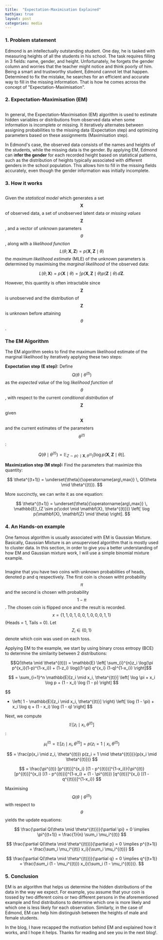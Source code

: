 ```yaml
---
title:  "Expectation-Maximisation Explained"
mathjax: true
layout: post
categories: media
---
```



### 1. Problem statement

Edmond is an intellectually outstanding student. One day, he is tasked with measuring heights of all the students in his school. The task requires filling in 3 fields: name, gender, and height. Unfortunately, he forgets the gender column and worries that the teacher might notice and think poorly of him. Being a smart and trustworthy student, Edmond cannot let that happen. Determined to fix the mistake, he searches for an efficient and accurate way to fill in the missing information. That is how he comes across the concept of "Expectation-Maximisation". 

### 2. Expectation-Maximisation (EM)

<figure style="text-align: center">
<img src="https://upload.wikimedia.org/wikipedia/commons/6/69/EM_Clustering_of_Old_Faithful_data.gif" alt="">
</figure>

In general, the Expectation-Maximisation (EM) algorithm is used to estimate hidden variables or distributions from observed data when some information is incomplete or missing. It iteratively alternates between assigning probabilities to the missing data (Expectation step) and optimizing parameters based on these assignments (Maximisation step).

In Edmond's case, the observed data consists of the names and heights of the students, while the missing data is the gender. By applying EM, Edmond can i**nfer the gender** for each recorded height based on statistical patterns, such as the distribution of heights typically associated with different genders in the school population. This allows him to fill in the missing fields accurately, even though the gender information was initially incomplete.

### 3. How it works

<figure style="text-align: center">
<img src="https://media.geeksforgeeks.org/wp-content/uploads/20190512202126/em11.jpg" alt="">
</figure>

Given the *statistical model* which generates a set $$\mathbf{X}$$ of observed data, a set of unobserved latent data or *missing values* $$\mathbf{Z}$$, and a vector of unknown parameters $$\theta$$, along with a *likelihood function* $$L(\theta; \mathbf{X}, \mathbf{Z}) = p(\mathbf{X}, \mathbf{Z} \mid \theta)$$ the *maximum likelihood estimate* (MLE) of the unknown parameters is determined by maximising the *marginal likelihood* of the observed data:

$$ 
L(\theta; \mathbf{X}) = p(\mathbf{X} \mid \theta) = \int p(\mathbf{X}, \mathbf{Z} \mid \theta) p(\mathbf{Z} \mid \theta) \, d\mathbf{Z}.
$$

However, this quantity is often intractable since $$\mathbf{Z}$$ is unobserved and the distribution of $$\mathbf{Z}$$ is unknown before attaining $$\theta$$.

### The EM Algorithm

The EM algorithm seeks to find the maximum likelihood estimate of the marginal likelihood by iteratively applying these two steps:

**Expectation step (E step):** Define $$Q(\theta \mid \theta^{(t)})$$ as the *expected value* of the log *likelihood function* of $$\theta$$, with respect to the current *conditional distribution* of $$\mathbf{Z}$$ given $$\mathbf{X}$$ and the current estimates of the parameters $$\theta^{(t)}$$:

$$
Q(\theta \mid \theta^{(t)}) = \mathbb{E}_{Z \sim p(\cdot \mid \mathbf{X}, \theta^{(t)})} \left[ \log p(\mathbf{X}, \mathbf{Z} \mid \theta) \right].
$$

**Maximization step (M step):** Find the parameters that maximize this quantity:

$$
\theta^{(t+1)} = \underset{\theta}{\operatorname{arg\,max}} \, Q(\theta \mid \theta^{(t)}).
$$

More succinctly, we can write it as one equation:

$$
\theta^{(t+1)} = \underset{\theta}{\operatorname{arg\,max}} \, \mathbb{E}_{Z \sim p(\cdot \mid \mathbf{X}, \theta^{(t)})} \left[ \log p(\mathbf{X}, \mathbf{Z} \mid \theta) \right].
$$

### 4. An Hands-on example

One famous algorithm is usually associated with EM is Gaussian Mixture. Basically, Gaussian Mixture is an unsupervised algorithm that is mostly used to cluster data. In this section, in order to give you a better understanding of how EM and Gaussian mixture work, I will use a simple binomial mixture example. 

<figure style="text-align: center">
<img src="https://assets.iflscience.com/assets/articleNo/76061/aImg/79018/coin-flips-are-not-50-50-meta.png" alt="">
</figure>

Imagine that you have two coins with unknown probabilities of heads, denoted p and q respectively. The first coin is chosen witht probability $$\pi$$ and the second is chosen with probability $$1 - \pi$$. The chosen coin is flipped once and the result is recorded. $$x = \{1, 1, 0, 1, 0, 0, 1, 0, 0, 0, 1, 1\}$$ (Heads = 1, Tails = 0). Let $$Z_i \in \{0, 1\}$$ denote which coin was used on each toss. 

Applying EM to the example, we start by using binary cross entropy (BCE) to determine the similarity between 2 distributions:

$$Q(\theta \mid \theta^{(t)}) = \mathbb{E} \left[ \sum_{i}^{n}z_i \log(\pi p^{x_i}(1-p)^{1-x_i}) +  (1-z_i) \log((1-\pi) q^{x_i} (1-q)^{1-x_i}) \right]$$


$$
= \sum_{i=1}^n \mathbb{E}[z_i \mid x_i, \theta^{(t)}] \left[ \log \pi + x_i \log p + (1 - x_i) \log (1 - p) \right]
$$

$$
+ \left( 1 - \mathbb{E}[z_i \mid x_i, \theta^{(t)}] \right) \left[ \log (1 - \pi) + x_i \log q + (1 - x_i) \log (1 - q) \right]
$$

Next, we compute $$\mathbb{E}[z_i \mid x_i, \theta^{(t)}]$$:

$$
\mu_i^{(t)} = \mathbb{E}[z_i \mid x_i, \theta^{(t)}] = p(z_i = 1 \mid x_i, \theta^{(t)})
$$

$$
= \frac{p(x_i \mid z_i, \theta^{(t)}) p(z_i = 1 \mid \theta^{(t)})}{p(x_i \mid \theta^{(t)})}
$$

$$
= \frac{\pi^{(t)} [p^{(t)}]^{x_i} [(1 - p^{(t)})]^{1-x_i}}{\pi^{(t)} [p^{(t)}]^{x_i} [(1 - p^{(t)})]^{1-x_i} + (1 - \pi^{(t)}) [q^{(t)}]^{x_i} [(1 - q^{(t)})]^{1-x_i}}
$$

Maximising $$ Q(\theta \mid \theta^{(t)})$$ with respect to  $$\theta$$ yields the update equations:

$$
\frac{\partial Q(\theta \mid \theta^{(t)})}{\partial \pi} = 0 \implies \pi^{(t+1)} = \frac{1}{n} \sum_i \mu_i^{(t)}
$$

$$
\frac{\partial Q(\theta \mid \theta^{(t)})}{\partial p} = 0 \implies p^{(t+1)} = \frac{\sum_i \mu_i^{(t)} x_i}{\sum_i \mu_i^{(t)}}
$$

$$
\frac{\partial Q(\theta \mid \theta^{(t)})}{\partial q} = 0 \implies q^{(t+1)} = \frac{\sum_i (1 - \mu_i^{(t)}) x_i}{\sum_i (1 - \mu_i^{(t)})}.
$$


### 5. Conclusion

EM is an algorithm that helps us determine the hidden distributions of the data in the way we expect. For example, you assume that your coin is tossed by two different coins or two different persons in the aforementioned example and find distributions to determine which one is more likely and which one is less likely for each observation. Similarly, in the case of Edmond, EM can help him distinguish between the heights of male and female students. 

In the blog, I have recapped the motivation behind EM and explained how it works, and I hope it helps. Thanks for reading and see you in the next blog!.  